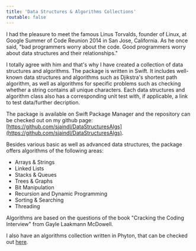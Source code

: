 ```yaml
---
title: 'Data Structures & Algorithms Collections'
routable: false
---
```


I had the pleasure to meet the famous Linus Torvalds, founder of Linux, at Google Summer of Code Reunion 2014 in San Jose, California.
As he once said, "bad programmers worry about the code. Good programmers worry about data structures and their relationships."

I totally agree with him and that's why I have created a collection of data structures and algorithms. The package is written in Swift. It includes well-known data structures and algorithms such as Djikstra's shortest path algorithm, as well as algorithms for specific problems such as checking whether a string contains all unique characters. Each data structures and algorithm class also has a corresponding unit test with, if applicable, a link to test data/further decription.

The package is available on Swift Package Manager and the repository can be checked out on my github page: [https://github.com/sjaindl/DataStructuresAlgs](https://github.com/sjaindl/DataStructuresAlgs).

Besides various basic as well as advanced data structures, the package offers algorithms of the following areas:
* Arrays & Strings
* Linked Lists
* Stacks & Queues
* Trees & Graphs
* Bit Manipulation
* Recursion and Dynamic Programming
* Sorting & Searching
* Threading

Algorithms are based on the questions of the book "Cracking the Coding Interview" from Gayle Laakmann McDowell.

I also have an algorithms collection written in Phyton, that can be checked out [here](https://github.com/sjaindl/DatastructuresAlgorithmsNanodegree).